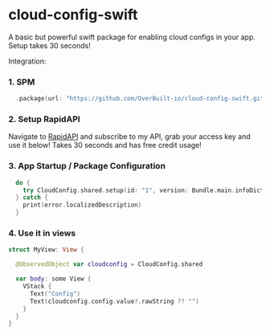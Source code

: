 # cloud-config-swift

A basic but powerful swift package for enabling cloud configs in your app.
Setup takes 30 seconds!

Integration:

### 1. SPM

```Swift
  .package(url: "https://github.com/OverBuilt-io/cloud-config-swift.git", from: "1.0.0")
```

### 2. Setup RapidAPI

Navigate to [RapidAPI](https://rapidapi.com/jdanek/api/overbuilt-cloud-config/) and subscribe to my API, grab your access key and use it below! Takes 30 seconds and has free credit usage!

### 3. App Startup / Package Configuration
```Swift
  do {
    try CloudConfig.shared.setup(id: "1", version: Bundle.main.infoDictionary?["CFBundleVersion"] as! String, key: "", default: nil)
  } catch {
    print(error.localizedDescription)
  }
```

### 4. Use it in views

```Swift
struct MyView: View {

  @ObservedObject var cloudconfig = CloudConfig.shared

  var body: some View {
    VStack {
      Text("Config")
      Text(cloudconfig.config.value?.rawString ?? "")
    }
  }
}
```
